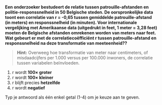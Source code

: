 **Een onderzoeker bestudeert de relatie tussen patrouille-afstanden en politie-responssnelheid in 50 Belgische steden. De oorspronkelijke data toont een correlatie van r = -0,65 tussen gemiddelde patrouille-afstand (in meters) en responssnelheid (in minuten). Voor internationale vergelijking met Amerikaanse data (uitgedrukt in feet, 1 meter = 3,28 feet) moeten de Belgische afstanden omrekenen worden van meters naar feet. Wat gebeurt er met de correlatiecoëfficiënt r tussen patrouille-afstand en responssnelheid na deze transformatie van meeteenheid??**

> **Hint:** Overweeg hoe transformatie van meter naar centimeters, of misdaadcijfers per 1.000 versus per 100.000 inwoners, de correlatie tussen variabelen beïnvloeden.

1. r wordt **100× groter**
2. r wordt **100× kleiner**
3. r blijft precies **hetzelfde**
4. r wordt **negatief**

Typ je antwoord als één enkel getal (1-4) om je keuze aan te geven.